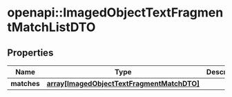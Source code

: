 # openapi::ImagedObjectTextFragmentMatchListDTO

## Properties
Name | Type | Description | Notes
------------ | ------------- | ------------- | -------------
**matches** | [**array[ImagedObjectTextFragmentMatchDTO]**](ImagedObjectTextFragmentMatchDTO.md) |  | [optional] 


